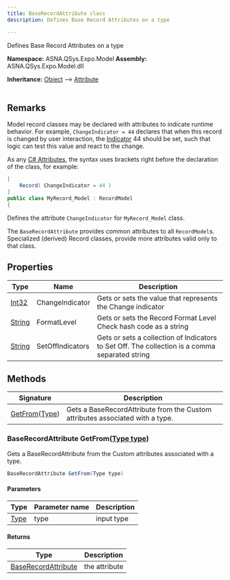 ```yaml
---
title: BaseRecordAttribute class
description: Defines Base Record Attributes on a type

---
```


Defines Base Record Attributes on a type

**Namespace:** ASNA.QSys.Expo.Model
**Assembly:** ASNA.QSys.Expo.Model.dll

**Inheritance:** [Object](https://docs.microsoft.com/en-us/dotnet/api/system.object) --> [Attribute](https://docs.microsoft.com/en-us/dotnet/api/system.attribute)
<br>
<br>

## Remarks

Model record classes may be declared with attributes to indicate runtime behavior. For example, `ChangeIndicator = 44` declares that when this record is changed by user interaction, the [Indicator](/reference/runtime/qsys-runtime/indicator.html) 44 should be set, such that logic can test this value and react to the change.

As any [C# Attributes](https://docs.microsoft.com/en-us/dotnet/csharp/programming-guide/concepts/attributes/), the syntax uses brackets right before the declaration of the class, for example:

```cs
[
    Record( ChangeIndicator = 44 )
]
public class MyRecord_Model : RecordModel
{
```

Defines the attribute `ChangeIndicator` for `MyRecord_Model` class.

The `BaseRecordAttribute` provides common attributes to all `RecordModel`s. Specialized (derived) Record classes, provide more attributes valid only to that class.

## Properties

| Type | Name | Description
| --- | --- | --- 
| [Int32](https://learn.microsoft.com/en-us/dotnet/csharp/language-reference/builtin-types/integral-numeric-types) | ChangeIndicator | Gets or sets the value that represents the Change indicator |
| [String](https://learn.microsoft.com/en-us/dotnet/api/system.string?view=net-8.0) | FormatLevel | Gets or sets the Record Format Level Check hash code as a string |
| [String](https://learn.microsoft.com/en-us/dotnet/api/system.string?view=net-8.0) | SetOffIndicators | Gets or sets a collection of Indicators to Set Off. The collection is a comma separated string |

## Methods

| Signature | Description |
| --- | --- |
| [GetFrom](#baserecordattribute-getfromtype-type)([Type](https://docs.microsoft.com/en-us/dotnet/api/system.type)) | Gets a BaseRecordAttribute from the Custom attributes associated with a type.

### BaseRecordAttribute GetFrom([Type type](https://docs.microsoft.com/en-us/dotnet/api/system.type))

Gets a BaseRecordAttribute from the Custom attributes associated with a type.

```cs
BaseRecordAttribute GetFrom(Type type)
```

#### Parameters

| Type | Parameter name | Description
| --- | --- | ---
| [Type](https://docs.microsoft.com/en-us/dotnet/api/system.type) | type | input type

#### Returns

| Type | Description
| --- | ---
| [BaseRecordAttribute](/reference/expo/qsys-expo-model/base-record-attribute.html) | the attribute
